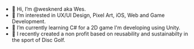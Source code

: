 - 👋 Hi, I’m @wesknerd aka Wes.
- 👀 I’m interested in UX/UI Design, Pixel Art, iOS, Web and Game Development.
- 🌱 I’m currently learning C# for a 2D game I'm developing using Unity.
- 🌟 I recently created a non profit based on reusability and sustainabilty in the sport of Disc Golf.

<!---
shirkx/shirkx is a ✨ special ✨ repository because its `README.md` (this file) appears on your GitHub profile.
You can click the Preview link to take a look at your changes.
--->
